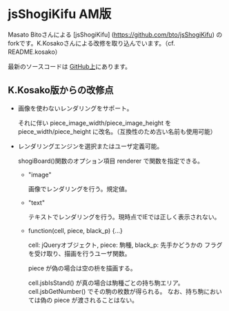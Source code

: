 jsShogiKifu AM版
================

Masato Bitoさんによる [jsShogiKifu] (https://github.com/bto/jsShogiKifu)
のforkです。K.Kosakoさんによる改修を取り込んでいます。（cf. README.kosako）

最新のソースコードは [GitHub上](https://github.com/knu/jsShogiKifu)にあります。

K.Kosako版からの改修点
----------------------

*   画像を使わないレンダリングをサポート。

    それに伴い piece_image_width/piece_image_height を
    piece_width/piece_height に改名。（互換性のため古い名前も使用可能）

*   レンダリングエンジンを選択またはユーザ定義可能。

    shogiBoard()関数のオプション項目 renderer で関数を指定できる。

    -   "image"

        画像でレンダリングを行う。規定値。

    -   "text"

        テキストでレンダリングを行う。現時点でIEでは正しく表示されない。

    -   function(cell, piece, black_p) {...}

        cell: jQueryオブジェクト, piece: 駒種, black_p: 先手かどうかの
        フラグを受け取り、描画を行うユーザ関数。

        piece が偽の場合は空の枡を描画する。

        cell.jsbIsStand() が真の場合は駒種ごとの持ち駒エリア。
        cell.jsbGetNumber() でその駒の枚数が得られる。
        なお、持ち駒においては偽の piece が渡されることはない。

<!--
Local variables:
mode: markdown
coding: utf-8
end:
-->
